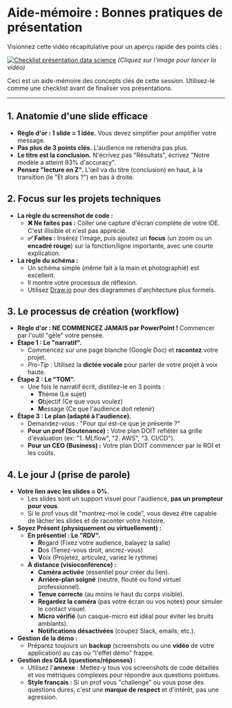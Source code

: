 # Aide-mémoire : Bonnes pratiques de présentation

Visionnez cette vidéo récapitulative pour un aperçu rapide des points clés :

[![Checklist présentation data science](https://img.youtube.com/vi/k4HvK-JDzf4/0.jpg)](https://youtu.be/k4HvK-JDzf4)
*(Cliquez sur l'image pour lancer la vidéo)*

Ceci est un aide-mémoire des concepts clés de cette session. Utilisez-le comme une checklist avant de finaliser vos présentations.

---

## 1. Anatomie d'une slide efficace

* **Règle d'or : 1 slide = 1 idée.** Vous devez simplifier pour amplifier votre message.
* **Pas plus de 3 points clés.** L'audience ne retiendra pas plus.
* **Le titre est la conclusion.** N'écrivez pas "Résultats", écrivez "Notre modèle a atteint 93% d'accuracy".
* **Pensez "lecture en Z".** L'œil va du titre (conclusion) en haut, à la transition (le "Et alors ?") en bas à droite.

## 2. Focus sur les projets techniques

* **La règle du screenshot de code :**
    * **❌ Ne faites pas :** Coller une capture d'écran complète de votre IDE. C'est illisible et n'est pas apprécié.
    * **✅ Faites :** Insérez l'image, puis ajoutez un **focus** (un zoom ou un **encadré rouge**) sur la fonction/ligne importante, avec une courte explication.
* **La règle du schéma :**
    * Un schéma simple (même fait à la main et photographié) est excellent.
    * Il montre votre processus de réflexion.
    * Utilisez [Draw.io](httpss://app.diagrams.net/) pour des diagrammes d'architecture plus formels.

## 3. Le processus de création (workflow)

* **Règle d'or : NE COMMENCEZ JAMAIS par PowerPoint !** Commencer par l'outil "gèle" votre pensée.
* **Étape 1 : Le "narratif".**
    * Commencez sur une page blanche (Google Doc) et **racontez** votre projet.
    * *Pro-Tip :* Utilisez la **dictée vocale** pour parler de votre projet à voix haute.
* **Étape 2 : Le "TOM".**
    * Une fois le narratif écrit, distillez-le en 3 points :
        * **T**hème (Le sujet)
        * **O**bjectif (Ce que vous voulez)
        * **M**essage (Ce que l'audience doit retenir)
* **Étape 3 : Le plan (adapté à l'audience).**
    * Demandez-vous : "Pour qui est-ce que je présente ?"
    * **Pour un prof (Soutenance) :** Votre plan DOIT refléter sa grille d'évaluation (ex: "1. MLflow", "2. AWS", "3. CI/CD").
    * **Pour un CEO (Business) :** Votre plan DOIT commencer par le ROI et les coûts.

## 4. Le jour J (prise de parole)

* **Votre lien avec les slides = 0%.**
    * Les slides sont un support visuel pour l'audience, **pas un prompteur pour vous**.
    * Si le prof vous dit "montrez-moi le code", vous devez être capable de lâcher les slides et de raconter votre histoire.
* **Soyez Présent (physiquement ou virtuellement) :**
    * **En présentiel : Le "RDV".**
        * **R**egard (Fixez votre audience, balayez la salle)
        * **D**os (Tenez-vous droit, ancrez-vous)
        * **V**oix (Projetez, articulez, variez le rythme)
    * **À distance (visioconférence) :**
        * **Caméra activée** (essentiel pour créer du lien).
        * **Arrière-plan soigné** (neutre, flouté ou fond virtuel professionnel).
        * **Tenue correcte** (au moins le haut du corps visible).
        * **Regardez la caméra** (pas votre écran ou vos notes) pour simuler le contact visuel.
        * **Micro vérifié** (un casque-micro est idéal pour éviter les bruits ambiants).
        * **Notifications désactivées** (coupez Slack, emails, etc.).
* **Gestion de la démo :**
    * Préparez toujours un **backup** (screenshots ou une **vidéo** de votre application) au cas où "l'effet démo" frappe.
* **Gestion des Q&A (questions/réponses) :**
    * Utilisez l'**annexe** : Mettez-y tous vos screenshots de code détaillés et vos métriques complexes pour répondre aux questions pointues.
    * **Style français :** Si un prof vous "challenge" ou vous pose des questions dures, c'est une **marque de respect** et d'intérêt, pas une agression.
